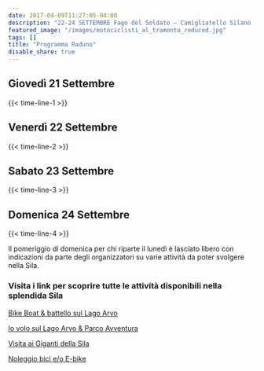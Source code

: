 ```yaml
---
date: 2017-04-09T11:27:05-04:00
description: "22-24 SETTEMBRE Fago del Soldato – Camigliatello Silano (CS)"
featured_image: "/images/motociclisti_al_tramonto_reduced.jpg"
tags: []
title: "Programma Raduno"
disable_share: true
---
```

## Giovedì 21 Settembre

{{< time-line-1 >}}

## Venerdì 22 Settembre
{{< time-line-2 >}}

## Sabato 23 Settembre
{{< time-line-3 >}}

## Domenica 24 Settembre
{{< time-line-4 >}}

Il pomeriggio di domenica per chi riparte il lunedì è lasciato libero con indicazioni da parte degli organizzatori su varie attività da poter svolgere nella Sila. 

### Visita i link per scoprire tutte le attività disponibili nella splendida Sila

[Bike Boat & battello sul Lago Arvo](https://www.loricaly.it/attivita/)

[Io volo sul Lago Arvo & Parco Avventura](https://www.silavventura.it/)

[Visita ai Giganti della Sila](https://fondoambiente.it/luoghi/i-giganti-della-sila)

[Noleggio bici e/o E-bike](https://www.civitatis.com/it/camigliatello-silano/noleggio-bici-camigliatello-silano/#dettagli)
